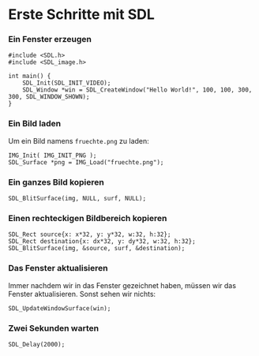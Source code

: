 
# Erste Schritte mit SDL

### Ein Fenster erzeugen

    #include <SDL.h>
    #include <SDL_image.h>

    int main() {
        SDL_Init(SDL_INIT_VIDEO);
        SDL_Window *win = SDL_CreateWindow("Hello World!", 100, 100, 300, 300, SDL_WINDOW_SHOWN);
    }


### Ein Bild laden

Um ein Bild namens `fruechte.png` zu laden:

    IMG_Init( IMG_INIT_PNG );    
    SDL_Surface *png = IMG_Load("fruechte.png");
    

### Ein ganzes Bild kopieren
   
    SDL_BlitSurface(img, NULL, surf, NULL);

### Einen rechteckigen Bildbereich kopieren

    SDL_Rect source{x: x*32, y: y*32, w:32, h:32};
    SDL_Rect destination{x: dx*32, y: dy*32, w:32, h:32};
    SDL_BlitSurface(img, &source, surf, &destination);

### Das Fenster aktualisieren

Immer nachdem wir in das Fenster gezeichnet haben, müssen wir das Fenster aktualisieren. Sonst sehen wir nichts: 

    SDL_UpdateWindowSurface(win);

### Zwei Sekunden warten

    SDL_Delay(2000);
